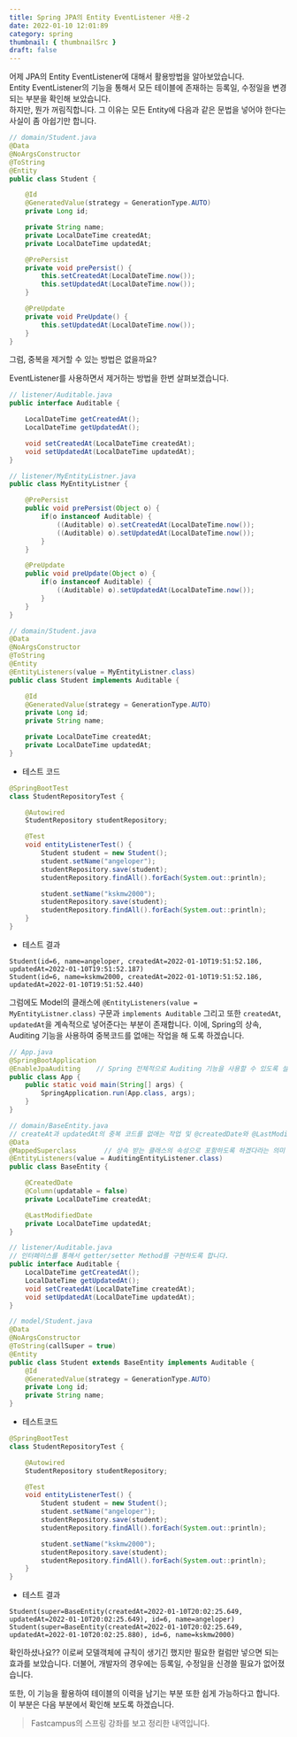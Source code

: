 ```yaml
---
title: Spring JPA의 Entity EventListener 사용-2
date: 2022-01-10 12:01:89
category: spring
thumbnail: { thumbnailSrc }
draft: false
---
```


어제 JPA의 Entity EventListener에 대해서 활용방법을 알아보았습니다.  
Entity EventListener의 기능을 통해서 모든 테이블에 존재하는 등록일, 수정일을 변경되는 부분을 확인해 보았습니다.  
하지만, 뭔가 꺼림직합니다. 그 이유는 모든 Entity에 다음과 같은 문법을 넣어야 한다는 사실이 좀 아쉽기만 합니다.

```java
// domain/Student.java
@Data
@NoArgsConstructor
@ToString
@Entity
public class Student {

    @Id
    @GeneratedValue(strategy = GenerationType.AUTO)
    private Long id;

    private String name;
    private LocalDateTime createdAt;
    private LocalDateTime updatedAt;

    @PrePersist
    private void prePersist() {
        this.setCreatedAt(LocalDateTime.now());
        this.setUpdatedAt(LocalDateTime.now());
    }

    @PreUpdate
    private void PreUpdate() {
        this.setUpdatedAt(LocalDateTime.now());
    }
}
```

그럼, 중복을 제거할 수 있는 방법은 없을까요?

EventListener를 사용하면서 제거하는 방법을 한번 살펴보겠습니다.

```java
// listener/Auditable.java
public interface Auditable {

    LocalDateTime getCreatedAt();
    LocalDateTime getUpdatedAt();

    void setCreatedAt(LocalDateTime createdAt);
    void setUpdatedAt(LocalDateTime updatedAt);
}

// listener/MyEntityListner.java
public class MyEntityListner {

    @PrePersist
    public void prePersist(Object o) {
        if(o instanceof Auditable) {
            ((Auditable) o).setCreatedAt(LocalDateTime.now());
            ((Auditable) o).setUpdatedAt(LocalDateTime.now());
        }
    }

    @PreUpdate
    public void preUpdate(Object o) {
        if(o instanceof Auditable) {
            ((Auditable) o).setUpdatedAt(LocalDateTime.now());
        }
    }
}

// domain/Student.java
@Data
@NoArgsConstructor
@ToString
@Entity
@EntityListeners(value = MyEntityListner.class)
public class Student implements Auditable {

    @Id
    @GeneratedValue(strategy = GenerationType.AUTO)
    private Long id;
    private String name;

    private LocalDateTime createdAt;
    private LocalDateTime updatedAt;
}
```

- 테스트 코드

```java
@SpringBootTest
class StudentRepositoryTest {

    @Autowired
    StudentRepository studentRepository;

    @Test
    void entityListenerTest() {
        Student student = new Student();
        student.setName("angeloper");
        studentRepository.save(student);
        studentRepository.findAll().forEach(System.out::println);

        student.setName("kskmw2000");
        studentRepository.save(student);
        studentRepository.findAll().forEach(System.out::println);
    }
}
```

- 테스트 결과

```
Student(id=6, name=angeloper, createdAt=2022-01-10T19:51:52.186, updatedAt=2022-01-10T19:51:52.187)
Student(id=6, name=kskmw2000, createdAt=2022-01-10T19:51:52.186, updatedAt=2022-01-10T19:51:52.440)
```

그럼에도 Model의 클래스에 `@EntityListeners(value = MyEntityListner.class)` 구문과 `implements Auditable` 그리고 또한 `createdAt`, `updatedAt`을 계속적으로 넣어준다는 부분이 존재합니다. 이에, Spring의 상속, Auditing 기능을 사용하여 중복코드를 없애는 작업을 해 도록 하겠습니다.

```java
// App.java
@SpringBootApplication
@EnableJpaAuditing    // Spring 전체적으로 Auditing 기능을 사용할 수 있도록 설정하였습니다.
public class App {
    public static void main(String[] args) {
        SpringApplication.run(App.class, args);
    }
}

// domain/BaseEntity.java
// createAt과 updatedAt의 중복 코드를 없애는 작업 및 @createdDate와 @LastModifiedDate를 사용하여 감시가 되도록 합니다.
@Data
@MappedSuperclass       // 상속 받는 클래스의 속성으로 포함하도록 하겠다라는 의미
@EntityListeners(value = AuditingEntityListener.class)
public class BaseEntity {

    @CreatedDate
    @Column(updatable = false)
    private LocalDateTime createdAt;

    @LastModifiedDate
    private LocalDateTime updatedAt;
}

// listener/Auditable.java
// 인터페이스를 통해서 getter/setter Method를 구현하도록 합니다.
public interface Auditable {
    LocalDateTime getCreatedAt();
    LocalDateTime getUpdatedAt();
    void setCreatedAt(LocalDateTime createdAt);
    void setUpdatedAt(LocalDateTime updatedAt);
}

// model/Student.java
@Data
@NoArgsConstructor
@ToString(callSuper = true)
@Entity
public class Student extends BaseEntity implements Auditable {
    @Id
    @GeneratedValue(strategy = GenerationType.AUTO)
    private Long id;
    private String name;
}
```

- 테스트코드

```java
@SpringBootTest
class StudentRepositoryTest {

    @Autowired
    StudentRepository studentRepository;

    @Test
    void entityListenerTest() {
        Student student = new Student();
        student.setName("angeloper");
        studentRepository.save(student);
        studentRepository.findAll().forEach(System.out::println);

        student.setName("kskmw2000");
        studentRepository.save(student);
        studentRepository.findAll().forEach(System.out::println);
    }
}
```

- 테스트 결과

```
Student(super=BaseEntity(createdAt=2022-01-10T20:02:25.649, updatedAt=2022-01-10T20:02:25.649), id=6, name=angeloper)
Student(super=BaseEntity(createdAt=2022-01-10T20:02:25.649, updatedAt=2022-01-10T20:02:25.880), id=6, name=kskmw2000)

```

확인하셨나요?? 이로써 모델객체에 규칙이 생기긴 했지만 필요한 컬럼만 넣으면 되는 효과를 보았습니다. 더불어, 개발자의 경우에는 등록일, 수정일을 신경쓸 필요가 없어졌습니다.

또한, 이 기능을 활용하여 테이블의 이력을 남기는 부분 또한 쉽게 가능하다고 합니다.
이 부분은 다음 부분에서 확인해 보도록 하겠습니다.

> Fastcampus의 스프링 강좌를 보고 정리한 내역입니다.
